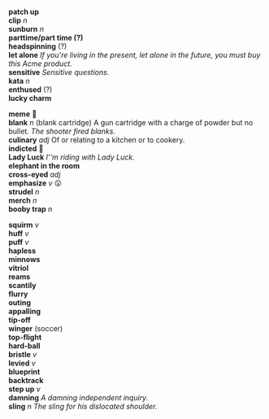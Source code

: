 
__patch up__  
__clip__ _n_  
__sunburn__ _n_  
__parttime/part time (?)__  
__headspinning__ (?)  
__let alone__ _If you're living in the present, let alone in the future, you must buy this Acme product._  
__sensitive__ _Sensitive questions._  
__kata__ _n_  
__enthused__ (?)  
__lucky charm__  

__meme__ :mega:  
__blank__ _n_ (blank cartridge) A gun cartridge with a charge of powder but no bullet. _The shooter fired blanks._  
__culinary__ _adj_ Of or relating to a kitchen or to cookery.  
__indicted__ :mega:  
__Lady Luck__ _I''m riding with Lady Luck._  
__elephant in the room__  
__cross-eyed__ _adj_  
__emphasize__ _v_ :astonished:  
__strudel__ _n_  
__merch__ _n_  
__booby trap__ _n_  

__squirm__ _v_  
__huff__ _v_  
__puff__ _v_  
__hapless__  
__minnows__  
__vitriol__  
__reams__  
__scantily__  
__flurry__  
__outing__  
__appalling__  
__tip-off__  
__winger__ (soccer)  
__top-flight__  
__hard-ball__  
__bristle__ _v_  
__levied__ _v_  
__blueprint__  
__backtrack__  
__step up__ _v_  
__damning__ _A damning independent inquiry._  
__sling__ _n_ _The sling for his dislocated shoulder._  
